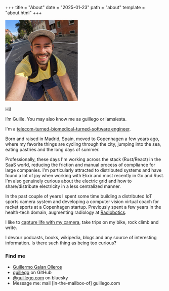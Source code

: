 +++
title = "About"
date = "2025-01-23"
path = "about"
template = "about.html"
+++

<img src="/img/profile.jpeg" height="256" alt="Profile photo">

Hi!

I’m Guille. You may also know me as guillego or iamsiesta.

I'm a [telecom-turned-biomedical-turned-software engineer](https://www.linkedin.com/in/guillermo-go/).

Born and raised in Madrid, Spain, moved to Copenhagen a few years ago, where my favorite things are cycling through the city,
jumping into the sea, eating pastries and the long days of summer.

Professionally, these days I'm working across the stack (Rust/React) in the SaaS world, reducing the friction and manual process of compliance for large companies. I'm particularly attracted to distributed systems and have found a lot of joy when working with Elixir and most recently in Go and Rust. I'm also genuinely curious about the electric grid and how to share/distribute electricity in a less centralized manner.

In the past couple of years I spent some time building a distributed IoT sports camera system and developing a computer vision virtual coach for racket sports at a Copenhagen startup.
Previously spent a few years in the health-tech domain, augmenting radiology at [Radiobotics](https://radiobotics.com).

I like to [capture life with my camera](https://instagram.com/iamsiesta/), take trips on my bike, rock climb and write.

I devour podcasts, books, wikipedia, blogs and any source of interesting information. Is there such thing as being too curious?

### Find me
- [Guillermo Galan Olleros](https://www.linkedin.com/in/guillermo-go/)
- [guillego](https://github.com/guillego) on GitHub
- [@guillego.com](https://bsky.app/profile/guillego.com) on bluesky
- Message me: mail [in-the-mailbox-of] guillego.com
